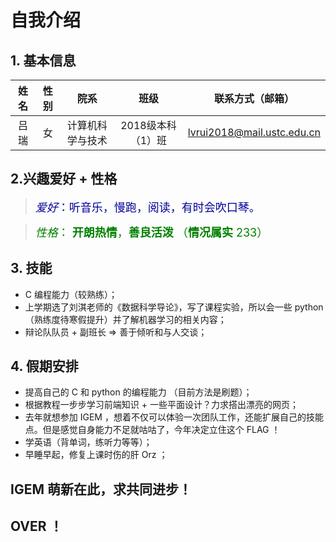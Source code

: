 # 自我介绍

## 1. 基本信息

| 姓名 | 性别 |       院系       |       班级        | 联系方式（邮箱） |
| :--: | :--: | :--------------: | :---------------: | :---------------: |
| 吕瑞 |  女  | 计算机科学与技术 | 2018级本科（1）班 |lvrui2018@mail.ustc.edu.cn|

## 2.兴趣爱好 + 性格

> <font color=#009 size=4.5>*爱好*：听音乐，慢跑，阅读，有时会吹口琴。</font>

> <font color=green size=4.5>*性格*： **开朗热情**，**善良活泼** （**情况属实** 233）</font>

## 3. 技能

- C 编程能力（较熟练）；
- 上学期选了刘淇老师的《数据科学导论》，写了课程实验，所以会一些 python （熟练度待寒假提升）并了解机器学习的相关内容；
- 辩论队队员 + 副班长 => 善于倾听和与人交谈；

## 4. 假期安排

- 提高自己的 C 和 python 的编程能力 （目前方法是刷题）；
- 根据教程一步步学习前端知识 + 一些平面设计？力求搭出漂亮的网页；
- 去年就想参加 IGEM ，想着不仅可以体验一次团队工作，还能扩展自己的技能点。但是感觉自身能力不足就咕咕了，今年决定立住这个 FLAG ！
- 学英语（背单词，练听力等等）；
- 早睡早起，修复上课时伤的肝 Orz ；

## IGEM 萌新在此，求共同进步！
## OVER ！

